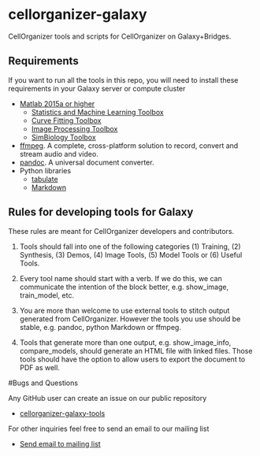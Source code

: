 # cellorganizer-galaxy
CellOrganizer tools and scripts for CellOrganizer on Galaxy+Bridges.

## Requirements
If you want to run all the tools in this repo, you will need to install these requirements in your Galaxy server or compute cluster

* [Matlab 2015a or higher](http://www.mathworks.com/)
  * [Statistics and Machine Learning Toolbox](http://www.mathworks.com/products/statistics/)
  * [Curve Fitting Toolbox](http://www.mathworks.com/products/curvefitting/)
  * [Image Processing Toolbox](http://www.mathworks.com/products/image/)
  * [SimBiology Toolbox](http://www.mathworks.com/help/simbio/)
* [ffmpeg](https://ffmpeg.org/). A complete, cross-platform solution to record, convert and stream audio and video.
* [pandoc](http://pandoc.org/).  A universal document converter.
* Python libraries
  * [tabulate](https://pypi.python.org/pypi/tabulate)
  * [Markdown](https://pypi.python.org/pypi/Markdown)

## Rules for developing tools for Galaxy

These rules are meant for CellOrganizer developers and contributors.

1. Tools should fall into one of the following categories (1) Training, (2) Synthesis, (3) Demos, (4) Image Tools, (5) Model Tools or (6) Useful Tools.

2. Every tool name should start with a verb. If we do this, we can communicate the intention of the block better, e.g. show_image, train_model, etc.

3. You are more than welcome to use external tools to stitch output generated from CellOrganizer. However the tools you use should be stable, e.g. pandoc, python Markdown or ffmpeg.

4. Tools that generate more than one output, e.g. show_image_info, compare_models, should generate an HTML file with linked files. Those tools should have the option to allow users to export the document to PDF as well.

#Bugs and Questions

Any GitHub user can create an issue on our public repository

* [cellorganizer-galaxy-tools](https://github.com/icaoberg/cellorganizer-galaxy-tools/)

For other inquiries feel free to send an email to our mailing list

* [Send email to mailing list](mailto:cellorganizer@compbio.cmu.edu)
